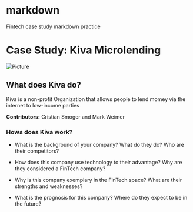 # markdown
Fintech case study markdown practice

# Case Study: Kiva Microlending #
![Picture](https://en.wikipedia.org/wiki/Kiva_(organization)#/media/File:Kiva.org_logo_2016.svg)

## What does Kiva do? ##

Kiva is a non-profit Organization that allows people to lend momey via the internet to low-income parties 

**Contributors:** Cristian Smoger and Mark Weimer

### Hows does Kiva work? ###

* What is the background of your company? What do they do? Who are their competitors?

* How does this company use technology to their advantage? Why are they considered a FinTech company?

* Why is this company exemplary in the FinTech space? What are their strengths and weaknesses?

* What is the prognosis for this company? Where do they expect to be in the future?









